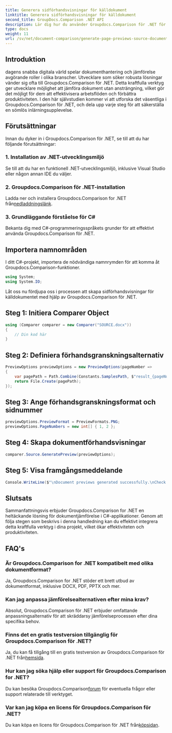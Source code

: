 ```yaml
---
title: Generera sidförhandsvisningar för källdokument
linktitle: Generera sidförhandsvisningar för källdokument
second_title: GroupDocs.Comparison .NET API
description: Lär dig hur du använder Groupdocs.Comparison för .NET för att effektivisera processer för dokumentjämförelse i dina C#-projekt.
type: docs
weight: 11
url: /sv/net/document-comparison/generate-page-previews-source-document/
---
```

## Introduktion
dagens snabba digitala värld spelar dokumenthantering och jämförelse avgörande roller i olika branscher. Utvecklare som söker robusta lösningar vänder sig ofta till Groupdocs.Comparison för .NET. Detta kraftfulla verktyg ger utvecklare möjlighet att jämföra dokument utan ansträngning, vilket gör det möjligt för dem att effektivisera arbetsflöden och förbättra produktiviteten. I den här självstudien kommer vi att utforska det väsentliga i Groupdocs.Comparison för .NET, och dela upp varje steg för att säkerställa en sömlös inlärningsupplevelse.
## Förutsättningar
Innan du dyker in i Groupdocs.Comparison för .NET, se till att du har följande förutsättningar:
### 1. Installation av .NET-utvecklingsmiljö
Se till att du har en funktionell .NET-utvecklingsmiljö, inklusive Visual Studio eller någon annan IDE du väljer.
### 2. Groupdocs.Comparison för .NET-installation
 Ladda ner och installera Groupdocs.Comparison for .NET från[nedladdningslänk](https://releases.groupdocs.com/comparison/net/).
### 3. Grundläggande förståelse för C#
Bekanta dig med C#-programmeringsspråkets grunder för att effektivt använda Groupdocs.Comparison för .NET.

## Importera namnområden
I ditt C#-projekt, importera de nödvändiga namnrymden för att komma åt Groupdocs.Comparison-funktioner.

```csharp
using System;
using System.IO;
```

Låt oss nu fördjupa oss i processen att skapa sidförhandsvisningar för källdokumentet med hjälp av Groupdocs.Comparison för .NET.
## Steg 1: Initiera Comparer Object
```csharp
using (Comparer comparer = new Comparer("SOURCE.docx"))
{
    // Din kod här
}
```
## Steg 2: Definiera förhandsgranskningsalternativ
```csharp
PreviewOptions previewOptions = new PreviewOptions(pageNumber =>
{
    var pagePath = Path.Combine(Constants.SamplesPath, $"result_{pageNumber}.png");
    return File.Create(pagePath);
});
```
## Steg 3: Ange förhandsgranskningsformat och sidnummer
```csharp
previewOptions.PreviewFormat = PreviewFormats.PNG;
previewOptions.PageNumbers = new int[] { 1, 2 };
```
## Steg 4: Skapa dokumentförhandsvisningar
```csharp
comparer.Source.GeneratePreview(previewOptions);
```
## Steg 5: Visa framgångsmeddelande
```csharp
Console.WriteLine($"\nDocument previews generated successfully.\nCheck output in {Directory.GetCurrentDirectory()}.");
```

## Slutsats
Sammanfattningsvis erbjuder Groupdocs.Comparison for .NET en heltäckande lösning för dokumentjämförelse i C#-applikationer. Genom att följa stegen som beskrivs i denna handledning kan du effektivt integrera detta kraftfulla verktyg i dina projekt, vilket ökar effektiviteten och produktiviteten.
## FAQ's
### Är Groupdocs.Comparison for .NET kompatibelt med olika dokumentformat?
Ja, Groupdocs.Comparison for .NET stöder ett brett utbud av dokumentformat, inklusive DOCX, PDF, PPTX och mer.
### Kan jag anpassa jämförelsealternativen efter mina krav?
Absolut, Groupdocs.Comparison för .NET erbjuder omfattande anpassningsalternativ för att skräddarsy jämförelseprocessen efter dina specifika behov.
### Finns det en gratis testversion tillgänglig för Groupdocs.Comparison för .NET?
 Ja, du kan få tillgång till en gratis testversion av Groupdocs.Comparison för .NET från[hemsida](https://releases.groupdocs.com/).
### Hur kan jag söka hjälp eller support för Groupdocs.Comparison for .NET?
 Du kan besöka Groupdocs.Comparison[forum](https://forum.groupdocs.com/c/comparison/12) för eventuella frågor eller support relaterade till verktyget.
### Var kan jag köpa en licens för Groupdocs.Comparison för .NET?
 Du kan köpa en licens för Groupdocs.Comparison för .NET från[köpsidan](https://purchase.groupdocs.com/buy).